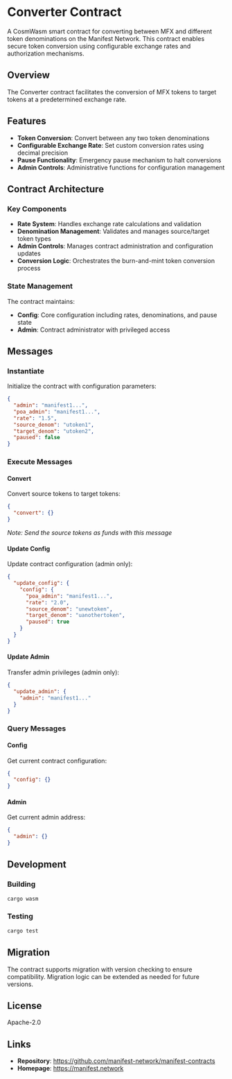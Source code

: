 # Converter Contract

A CosmWasm smart contract for converting between MFX and different token denominations on the Manifest Network. This contract enables secure token conversion using configurable exchange rates and authorization mechanisms.

## Overview

The Converter contract facilitates the conversion of MFX tokens to target tokens at a predetermined exchange rate. 

## Features

- **Token Conversion**: Convert between any two token denominations
- **Configurable Exchange Rate**: Set custom conversion rates using decimal precision
- **Pause Functionality**: Emergency pause mechanism to halt conversions
- **Admin Controls**: Administrative functions for configuration management

## Contract Architecture

### Key Components

- **Rate System**: Handles exchange rate calculations and validation
- **Denomination Management**: Validates and manages source/target token types
- **Admin Controls**: Manages contract administration and configuration updates
- **Conversion Logic**: Orchestrates the burn-and-mint token conversion process

### State Management

The contract maintains:
- **Config**: Core configuration including rates, denominations, and pause state
- **Admin**: Contract administrator with privileged access

## Messages

### Instantiate

Initialize the contract with configuration parameters:

```json
{
  "admin": "manifest1...",
  "poa_admin": "manifest1...",
  "rate": "1.5",
  "source_denom": "utoken1",
  "target_denom": "utoken2",
  "paused": false
}
```

### Execute Messages

#### Convert
Convert source tokens to target tokens:
```json
{
  "convert": {}
}
```
*Note: Send the source tokens as funds with this message*

#### Update Config
Update contract configuration (admin only):
```json
{
  "update_config": {
    "config": {
      "poa_admin": "manifest1...",
      "rate": "2.0",
      "source_denom": "unewtoken",
      "target_denom": "uanothertoken",
      "paused": true
    }
  }
}
```

#### Update Admin
Transfer admin privileges (admin only):
```json
{
  "update_admin": {
    "admin": "manifest1..."
  }
}
```

### Query Messages

#### Config
Get current contract configuration:
```json
{
  "config": {}
}
```

#### Admin
Get current admin address:
```json
{
  "admin": {}
}
```

## Development

### Building
```bash
cargo wasm
```

### Testing
```bash
cargo test
```

## Migration

The contract supports migration with version checking to ensure compatibility. Migration logic can be extended as needed for future versions.

## License

Apache-2.0

## Links

- **Repository**: https://github.com/manifest-network/manifest-contracts
- **Homepage**: https://manifest.network
